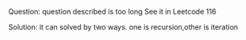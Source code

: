 Question:
    question described is too long
    See it in Leetcode 116

Solution:
    it can solved by two ways.
    one is recursion,other is iteration

